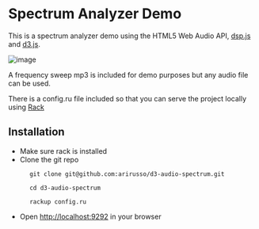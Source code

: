 # Spectrum Analyzer Demo

This is a spectrum analyzer demo using the HTML5 Web Audio API, [dsp.js](https://github.com/corbanbrook/dsp.js) and [d3.js](http://d3js.org).

![image](![https://lh4.googleusercontent.com/-FUyXg8iBPOU/UF9lFya59xI/AAAAAAAAAOc/42ZT4jswaa4/s800/screenshot.png])

A frequency sweep mp3 is included for demo purposes but any audio file can be used.

There is a config.ru file included so that you can serve the project locally using [Rack](http://rack.github.com)

## Installation

* Make sure rack is installed
* Clone the git repo

`      git clone git@github.com:arirusso/d3-audio-spectrum.git`

`      cd d3-audio-spectrum`

`      rackup config.ru`

* Open [http://localhost:9292](http://localhost:9292) in your browser

